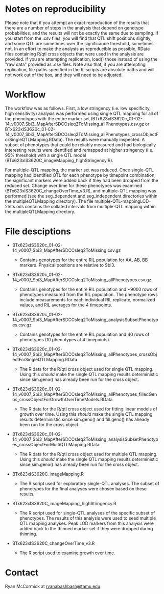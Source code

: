 
# Notes on reproducibility
Please note that if you attempt an exact reproduction of the results that there are a number of steps in the analysis that depend on genotype probabilities, and the results will not be exactly the same due to sampling. If you start from the .csv files, you will find that QTL shift positions slightly, and some QTL are sometimes over the significance threshold, sometimes not. In an effort to make the analysis as reproducible as possible, RData files containing R/qtl cross objects that were used in the analysis are provided. If you are attempting replication, load() those instead of using the "raw data" provided as .csv files. Note also that, if you are attempting replication, file paths specified in the R-scripts are absolute paths and will not work out of the box, and they will need to be adjusted.

# Workflow
The workflow was as follows. First, a low stringency (i.e. low specificity, high sensitivity) analysis was performed using single QTL mapping for all of the phenotypes with the entire marker set (BTx623xIS3620c_01-02-14_v0007_Sbi3_MapAfterSDCOsleq2ToMissing_allPhenotypes.csv.gz or BTx623xIS3620c_01-02-14_v0007_Sbi3_MapAfterSDCOsleq2ToMissing_allPhenotypes_crossObjectForSingleQTLMapping.RData). The results were manually inspected. A subset of phenotypes that could be reliably measured and had biologically interesting results were identified and remapped at higher stringency (i.e. 95% threshold) with a single QTL model (BTx623xIS3620C_imageMapping_highStringency.R).

For multiple-QTL mapping, the marker set was reduced. Once single-QTL mapping had identified QTL for each phenotype by timepoint combination, the significant markers were added back if they had been dropped from the reduced set. Change over time for these phenotypes was examined (BTx623xIS3620C_changeOverTime_v3.R), and multiple-QTL mapping was performed (see the seg_dependent and seg_independent directories within the multipleQTLMapping directory). The file multiple-QTL-mappingLOD-2Ints.ods contains the collated intervals from multiple-QTL mapping within the multipleQTLMapping directory.

# File desciptions

  - BTx623xIS3620c_01-02-14_v0007_Sbi3_MapAfterSDCOsleq2ToMissing.csv.gz
    - Contains genotypes for the entire RIL population for AA, AB, BB markers. Physical positions are relative to Sbi3.

  - BTx623xIS3620c_01-02-14_v0007_Sbi3_MapAfterSDCOsleq2ToMissing_allPhenotypes.csv.gz
    - Contains genotypes for the entire RIL population and ~9000 rows of phenotypes measured from the RIL population. The phenotype rows include measurements for each individual RIL replicate, normalized values, and RIL averages for the 4 timepoints.

  - BTx623xIS3620c_01-02-14_v0007_Sbi3_MapAfterSDCOsleq2ToMissing_analysisSubsetPhenotypes.csv.gz
    - Contains genotypes for the entire RIL population and 40 rows of phenotypes (10 phenotypes at 4 timepoints). 

  - BTx623xIS3620c_01-02-14_v0007_Sbi3_MapAfterSDCOsleq2ToMissing_allPhenotypes_crossObjectForSingleQTLMapping.RData
    - The R data for the R/qtl cross object used for single QTL mapping. Using this *should* make the single QTL mapping results deterministic since sim.geno() has already been run for the cross object.

  - BTx623xIS3620c_01-02-14_v0007_Sbi3_MapAfterSDCOsleq2ToMissing_allPhenotypes_filledGenos_crossObjectForGrowthOverTimeModels.RData
    - The R data for the R/qtl cross object used for fitting linear models of growth over time. Using this *should* make the single QTL mapping results deterministic since sim.geno() and fill.geno() has already been run for the cross object.

  - BTx623xIS3620c_01-02-14_v0007_Sbi3_MapAfterSDCOsleq2ToMissing_analysisSubsetPhenotypes_crossObjectForMultiQTLMapping.RData
    - The R data for the R/qtl cross object used for multiple QTL mapping. Using this *should* make the single QTL mapping results deterministic since sim.geno() has already been run for the cross object.

  - BTx623xIS3620C_imageMapping.R
    - The R script used for exploratory single-QTL analyses. The subset of phenotypes for the final analyses were chosen based on these results.

  - BTx623xIS3620C_imageMapping_highStringency.R
    - The R script used for single-QTL analyses of the specific subset of phenotypes. The results of this analysis were used to seed multiple QTL mapping analyses. Peak LOD markers from this analysis were added back to the thinned marker set if they were dropped during thinning.

  - BTx623xIS3620C_changeOverTime_v3.R
    - The R script used to examine growth over time.

# Contact
Ryan McCormick at ryanabashbash@tamu.edu
